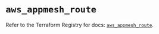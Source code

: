 # `aws_appmesh_route`

Refer to the Terraform Registry for docs: [`aws_appmesh_route`](https://registry.terraform.io/providers/hashicorp/aws/5.77.0/docs/resources/appmesh_route).
